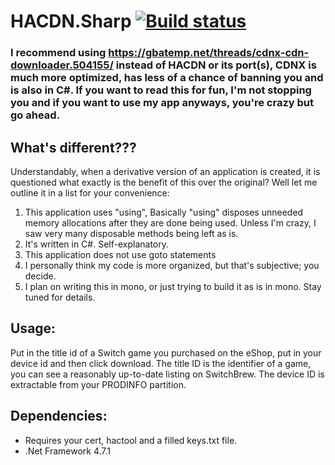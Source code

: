 # HACDN.Sharp [![Build status](https://ci.appveyor.com/api/projects/status/kxxwh8i6x0sc73rf/branch/master?svg=true)](https://ci.appveyor.com/project/JordanZeotni/hacdn-sharp/branch/master)

### I recommend using https://gbatemp.net/threads/cdnx-cdn-downloader.504155/ instead of HACDN or its port(s), CDNX is much more optimized, has less of a chance of banning you and is also in C#. If you want to read this for fun, I'm not stopping you and if you want to use my app anyways, you're crazy but go ahead.

## What's different???
Understandably, when a derivative version of an application is created, it is questioned what exactly is the benefit of this over the original? Well let me outline it in a list for your convenience:

   1. This application uses "using", Basically "using" disposes unneeded memory allocations after they are done being used. Unless I'm crazy, I saw very many disposable methods being left as is.
   2. It's written in C#. Self-explanatory.
   3. This application does not use goto statements 
   4. I personally think my code is more organized, but that's subjective; you decide.
   5. I plan on writing this in mono, or just trying to build it as is in mono. Stay tuned for details.

## Usage:
Put in the title id of a Switch game you purchased on the eShop, put in your device id and then click download.
The title ID is the identifier of a game, you can see a reasonably up-to-date listing on SwitchBrew.
The device ID is extractable from your PRODINFO partition.

## Dependencies:

   * Requires your cert, hactool and a filled keys.txt file.
   * .Net Framework 4.7.1
